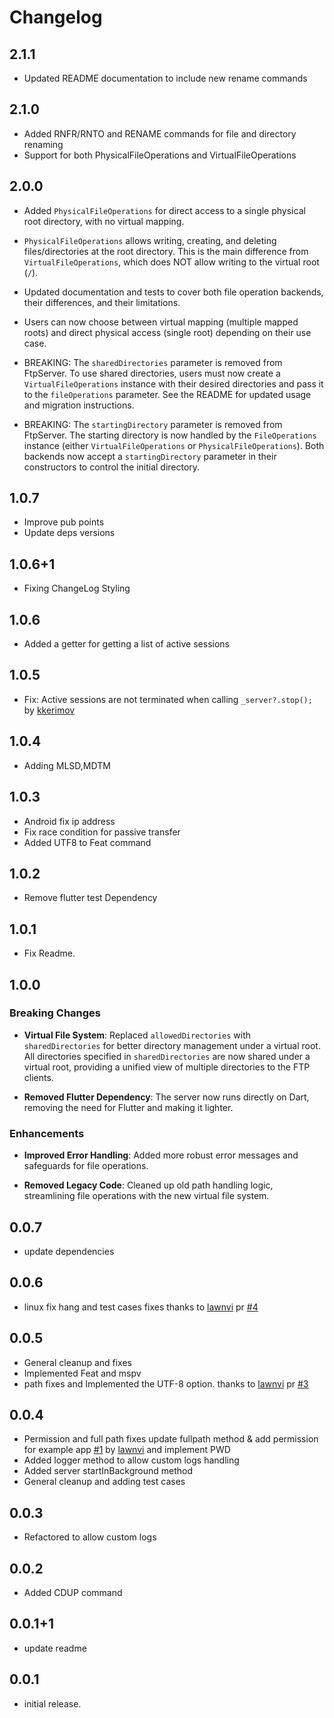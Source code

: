 
# Changelog

## 2.1.1
- Updated README documentation to include new rename commands

## 2.1.0

- Added RNFR/RNTO and RENAME commands for file and directory renaming
- Support for both PhysicalFileOperations and VirtualFileOperations


## 2.0.0

- Added `PhysicalFileOperations` for direct access to a single physical root directory, with no virtual mapping.
- `PhysicalFileOperations` allows writing, creating, and deleting files/directories at the root directory. This is the main difference from `VirtualFileOperations`, which does NOT allow writing to the virtual root (`/`).
- Updated documentation and tests to cover both file operation backends, their differences, and their limitations.
- Users can now choose between virtual mapping (multiple mapped roots) and direct physical access (single root) depending on their use case.

- BREAKING: The `sharedDirectories` parameter is removed from FtpServer. To use shared directories, users must now create a `VirtualFileOperations` instance with their desired directories and pass it to the `fileOperations` parameter. See the README for updated usage and migration instructions.
- BREAKING: The `startingDirectory` parameter is removed from FtpServer. The starting directory is now handled by the `FileOperations` instance (either `VirtualFileOperations` or `PhysicalFileOperations`). Both backends now accept a `startingDirectory` parameter in their constructors to control the initial directory.

## 1.0.7

- Improve pub points
- Update deps versions

## 1.0.6+1

- Fixing ChangeLog Styling

## 1.0.6

- Added a getter for getting a list of active sessions

## 1.0.5

- Fix: Active sessions are not terminated when calling `_server?.stop();` by [kkerimov](https://github.com/kkerimov)

## 1.0.4

- Adding MLSD,MDTM

## 1.0.3

- Android fix ip address
- Fix race condition for passive transfer
- Added UTF8 to Feat command

## 1.0.2

- Remove flutter test Dependency

## 1.0.1

- Fix Readme.

## 1.0.0

### Breaking Changes

- **Virtual File System**: Replaced `allowedDirectories` with `sharedDirectories` for better directory management under a virtual root. All directories specified in `sharedDirectories` are now shared under a virtual root, providing a unified view of multiple directories to the FTP clients.

- **Removed Flutter Dependency**: The server now runs directly on Dart, removing the need for Flutter and making it lighter.

### Enhancements

- **Improved Error Handling**: Added more robust error messages and safeguards for file operations.

- **Removed Legacy Code**: Cleaned up old path handling logic, streamlining file operations with the new virtual file system.

## 0.0.7

- update dependencies

## 0.0.6

- linux fix hang and test cases fixes thanks to [lawnvi](https://github.com/lawnvi) pr [#4](https://github.com/abdelaziz-mahdy/ftp_server/pull/4)

## 0.0.5

- General cleanup and fixes
- Implemented Feat and mspv
- path fixes and Implemented the UTF-8 option. thanks to [lawnvi](https://github.com/lawnvi) pr [#3](https://github.com/abdelaziz-mahdy/ftp_server/pull/3)

## 0.0.4

- Permission and full path fixes update fullpath method & add permission for example app [#1](https://github.com/abdelaziz-mahdy/ftp_server/pull/1) by [lawnvi](https://github.com/lawnvi) and implement PWD
- Added logger method to allow custom logs handling
- Added server startInBackground method
- General cleanup and adding test cases

## 0.0.3

- Refactored to allow custom logs

## 0.0.2

- Added CDUP command

## 0.0.1+1

- update readme

## 0.0.1

- initial release.

